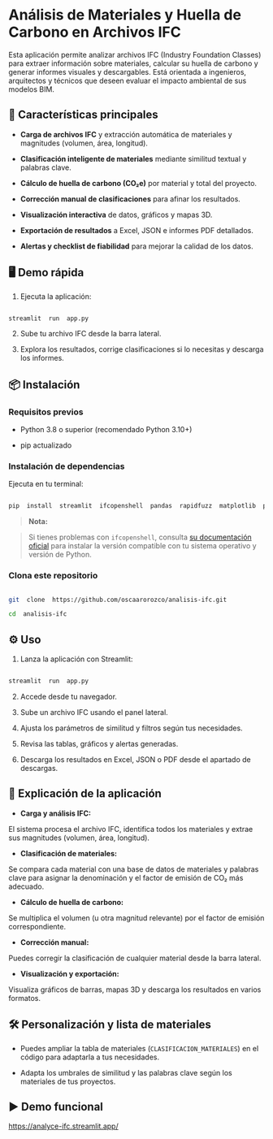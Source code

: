 # Análisis de Materiales y Huella de Carbono en Archivos IFC

Esta aplicación permite analizar archivos IFC (Industry Foundation Classes) para extraer información sobre materiales, calcular su huella de carbono y generar informes visuales y descargables. Está orientada a ingenieros, arquitectos y técnicos que deseen evaluar el impacto ambiental de sus modelos BIM.
 

## 🚀 Características principales

  

-  **Carga de archivos IFC** y extracción automática de materiales y magnitudes (volumen, área, longitud).

-  **Clasificación inteligente de materiales** mediante similitud textual y palabras clave.

-  **Cálculo de huella de carbono (CO₂e)** por material y total del proyecto.

-  **Corrección manual de clasificaciones** para afinar los resultados.

-  **Visualización interactiva** de datos, gráficos y mapas 3D.

-  **Exportación de resultados** a Excel, JSON e informes PDF detallados.

-  **Alertas y checklist de fiabilidad** para mejorar la calidad de los datos.

  
  

## 🖥️ Demo rápida

  1. Ejecuta la aplicación:


```bash

streamlit  run  app.py

```

  

2. Sube tu archivo IFC desde la barra lateral.

3. Explora los resultados, corrige clasificaciones si lo necesitas y descarga los informes.

  

## 📦 Instalación

  

### Requisitos previos

  

- Python 3.8 o superior (recomendado Python 3.10+)

- pip actualizado

  
  

### Instalación de dependencias

  

Ejecuta en tu terminal:

  

```bash

pip  install  streamlit  ifcopenshell  pandas  rapidfuzz  matplotlib  plotly  numpy  seaborn  openpyxl

```

  

>  **Nota:**

> Si tienes problemas con `ifcopenshell`, consulta [su documentación oficial](https://github.com/IfcOpenShell/IfcOpenShell) para instalar la versión compatible con tu sistema operativo y versión de Python.

  

### Clona este repositorio

  

```bash

git  clone  https://github.com/oscaarorozco/analisis-ifc.git

cd  analisis-ifc

```

  
  

## ⚙️ Uso

  

1. Lanza la aplicación con Streamlit:

  

```bash

streamlit  run  app.py

```

  

2. Accede desde tu navegador.

3. Sube un archivo IFC usando el panel lateral.

4. Ajusta los parámetros de similitud y filtros según tus necesidades.

5. Revisa las tablas, gráficos y alertas generadas.

6. Descarga los resultados en Excel, JSON o PDF desde el apartado de descargas.

  

## 📝 Explicación de la aplicación

  

-  **Carga y análisis IFC:**

El sistema procesa el archivo IFC, identifica todos los materiales y extrae sus magnitudes (volumen, área, longitud).

-  **Clasificación de materiales:**

Se compara cada material con una base de datos de materiales y palabras clave para asignar la denominación y el factor de emisión de CO₂ más adecuado.

-  **Cálculo de huella de carbono:**

Se multiplica el volumen (u otra magnitud relevante) por el factor de emisión correspondiente.

-  **Corrección manual:**

Puedes corregir la clasificación de cualquier material desde la barra lateral.

-  **Visualización y exportación:**

Visualiza gráficos de barras, mapas 3D y descarga los resultados en varios formatos.
  

## 🛠️ Personalización y lista de materiales

  

- Puedes ampliar la tabla de materiales (`CLASIFICACION_MATERIALES`) en el código para adaptarla a tus necesidades.

- Adapta los umbrales de similitud y las palabras clave según los materiales de tus proyectos.


## ▶️ Demo funcional

https://analyce-ifc.streamlit.app/

